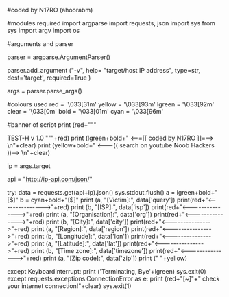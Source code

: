 #coded by N17RO (ahoorabm)

#modules required
import argparse
import requests, json
import sys
from sys import argv
import os

#arguments and parser

parser = argparse.ArgumentParser()

parser.add_argument ("-v", help= "target/host IP address", type=str, dest='target', required=True )

args = parser.parse_args()

#colours used
red = '\033[31m'
yellow = '\033[93m'
lgreen = '\033[92m'
clear = '\033[0m'
bold = '\033[01m'
cyan = '\033[96m'

#banner of script
print (red+"""

TEST-H
                                                      v 1.0
"""+red)
print (lgreen+bold+"         <===[[ coded by N17RO ]]===> \n"+clear)
print (yellow+bold+"   <---(( search on youtube Noob Hackers ))--> \n"+clear)


ip = args.target

api = "http://ip-api.com/json/"

try:
        data = requests.get(api+ip).json()
        sys.stdout.flush()
        a = lgreen+bold+"[$]"
        b = cyan+bold+"[$]"
        print (a, "[Victim]:", data['query'])
        print(red+"<--------------->"+red)
        print (b, "[ISP]:", data['isp'])
        print(red+"<--------------->"+red)
        print (a, "[Organisation]:", data['org'])
        print(red+"<--------------->"+red)
        print (b, "[City]:", data['city'])
        print(red+"<--------------->"+red)
        print (a, "[Region]:", data['region'])
        print(red+"<--------------->"+red)
        print (b, "[Longitude]:", data['lon'])
        print(red+"<--------------->"+red)
        print (a, "[Latitude]:", data['lat'])
        print(red+"<--------------->"+red)
        print (b, "[Time zone]:", data['timezone'])
        print(red+"<--------------->"+red)
        print (a, "[Zip code]:", data['zip'])
        print (" "+yellow)

except KeyboardInterrupt:
        print ('Terminating, Bye'+lgreen)
        sys.exit(0)
except requests.exceptions.ConnectionError as e:
        print (red+"[~]"+" check your internet connection!"+clear)
sys.exit(1)
